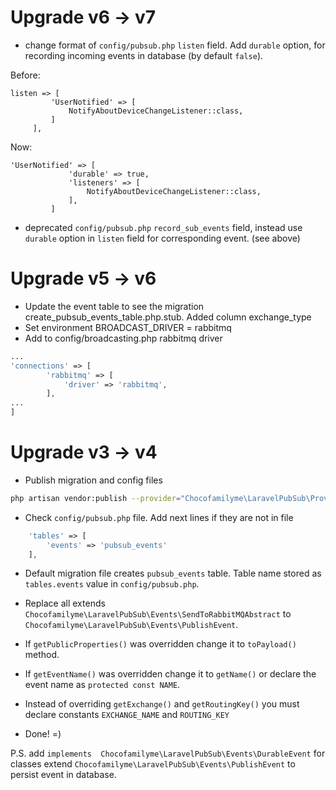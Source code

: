 # Upgrade v6 -> v7
- change format of `config/pubsub.php` `listen` field. Add `durable` option, for recording incoming events in database (by default `false`).

Before:
```
listen => [
         'UserNotified' => [
             NotifyAboutDeviceChangeListener::class,
         ]
     ],
```
Now: 
```
'UserNotified' => [
             'durable' => true,
             'listeners' => [
                 NotifyAboutDeviceChangeListener::class,
             ],
         ]
```

    

- deprecated `config/pubsub.php` `record_sub_events` field, instead use `durable` option in `listen` field for corresponding event. (see above)

# Upgrade v5 -> v6
- Update the event table to see the migration create_pubsub_events_table.php.stub. Added column exchange_type
- Set environment BROADCAST_DRIVER = rabbitmq
- Add to config/broadcasting.php rabbitmq driver
```php
...
'connections' => [
        'rabbitmq' => [
            'driver' => 'rabbitmq',
        ],
...
]
```

# Upgrade v3 -> v4

* Publish migration and config files
```bash  
php artisan vendor:publish --provider="Chocofamilyme\LaravelPubSub\Providers\PubSubServiceProvider"
```

* Check `config/pubsub.php` file. Add next lines if they are not in file
```php
    'tables' => [
        'events' => 'pubsub_events'
    ],
```

* Default migration file creates `pubsub_events` table. Table name stored as `tables.events` value in `config/pubsub.php`.

* Replace all extends `Chocofamilyme\LaravelPubSub\Events\SendToRabbitMQAbstract` to `Chocofamilyme\LaravelPubSub\Events\PublishEvent`.
* If `getPublicProperties()` was overridden change it to `toPayload()` method. 
* If `getEventName()` was overridden change it to `getName()` or declare the event name as `protected const NAME`.
* Instead of overriding `getExchange()` and `getRoutingKey()` you must declare constants `EXCHANGE_NAME` and `ROUTING_KEY`
* Done! =)

P.S. add `implements  Chocofamilyme\LaravelPubSub\Events\DurableEvent` for classes extend `Chocofamilyme\LaravelPubSub\Events\PublishEvent` to persist event in database.

